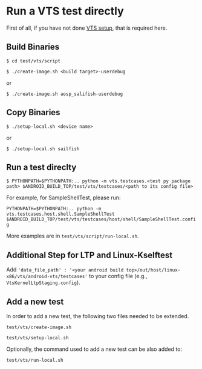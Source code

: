# Run a VTS test directly

First of all, if you have not done [VTS setup](../setup/index.md), that is required here.

## Build Binaries

`$ cd test/vts/script`

`$ ./create-image.sh <build target>-userdebug`

or

`$ ./create-image.sh aosp_salifish-userdebug`

## Copy Binaries

`$ ./setup-local.sh <device name>`

or

`$ ./setup-local.sh sailfish`

## Run a test direclty

`$ PYTHONPATH=$PYTHONPATH:.. python -m vts.testcases.<test py package path> $ANDROID_BUILD_TOP/test/vts/testcases/<path to its config file>`

For example, for SampleShellTest, please run:

`PYTHONPATH=$PYTHONPATH:.. python -m vts.testcases.host.shell.SampleShellTest $ANDROID_BUILD_TOP/test/vts/testcases/host/shell/SampleShellTest.config`

More examples are in `test/vts/script/run-local.sh`.

## Additional Step for LTP and Linux-Kselftest

Add `'data_file_path' : '<your android build top>/out/host/linux-x86/vts/android-vts/testcases'`
to your config file (e.g., `VtsKernelLtpStaging.config`).

## Add a new test

In order to add a new test, the following two files needed to be extended.

`test/vts/create-image.sh`

`test/vts/setup-local.sh`

Optionally, the command used to add a new test can be also added to:

`test/vts/run-local.sh`
